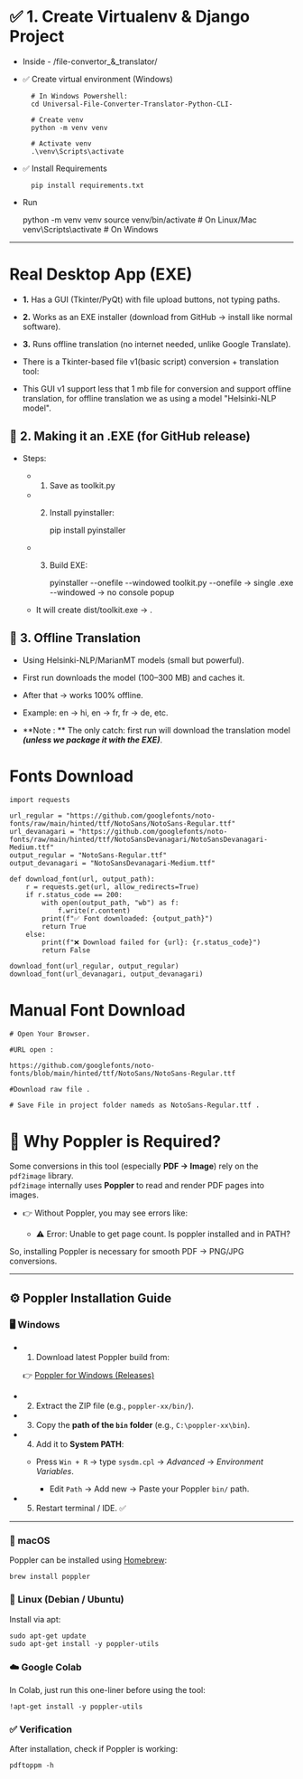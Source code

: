 
# ✅ 1. Create Virtualenv & Django Project

- Inside
		- /file-convertor_&_translator/
		
- ✅ Create virtual environment (Windows)
		
		# In Windows Powershell:
		cd Universal-File-Converter-Translator-Python-CLI-

		# Create venv
		python -m venv venv

		# Activate venv
		.\venv\Scripts\activate

- ✅ Install Requirements

		pip install requirements.txt

	
- Run
	
	
	python -m venv venv
	source venv/bin/activate         # On Linux/Mac
	venv\Scripts\activate            # On Windows

---

# Real Desktop App (EXE)

	
- **1.** Has a GUI (Tkinter/PyQt) with file upload buttons, not typing paths. 
- **2.** Works as an EXE installer (download from GitHub → install like normal software).
- **3.** Runs offline translation (no internet needed, unlike Google Translate).
	

- There is a Tkinter-based file v1(basic script) conversion + translation tool:
- This GUI v1 support less that 1 mb file for conversion and support offline translation, for offline translation we as using a model "Helsinki-NLP model".
	
## 🔹 2. Making it an .EXE (for GitHub release)

- Steps:

	- 1. Save as toolkit.py

	- 2. Install pyinstaller:
		
			pip install pyinstaller 
	
	- 3. Build EXE:
		
			pyinstaller --onefile --windowed toolkit.py
			--onefile → single .exe
			--windowed → no console popup
			
	- It will create dist/toolkit.exe → .
	
## 🔹 3. Offline Translation
	
- Using Helsinki-NLP/MarianMT models (small but powerful).
	
- First run downloads the model (100–300 MB) and caches it.
	
- After that → works 100% offline.
		
- Example: en → hi, en → fr, fr → de, etc.
		
- **Note : ** The only catch: first run will download the translation model ***(unless we package it with the EXE)***.
		

# Fonts Download


	import requests

	url_regular = "https://github.com/googlefonts/noto-fonts/raw/main/hinted/ttf/NotoSans/NotoSans-Regular.ttf"
	url_devanagari = "https://github.com/googlefonts/noto-fonts/raw/main/hinted/ttf/NotoSansDevanagari/NotoSansDevanagari-Medium.ttf"
	output_regular = "NotoSans-Regular.ttf"
	output_devanagari = "NotoSansDevanagari-Medium.ttf"

	def download_font(url, output_path):
		r = requests.get(url, allow_redirects=True)
		if r.status_code == 200:
			with open(output_path, "wb") as f:
				f.write(r.content)
			print(f"✅ Font downloaded: {output_path}")
			return True
		else:
			print(f"❌ Download failed for {url}: {r.status_code}")
			return False

	download_font(url_regular, output_regular)
	download_font(url_devanagari, output_devanagari)


# Manual Font Download
	
	# Open Your Browser.
	
	#URL open :
	
	https://github.com/googlefonts/noto-fonts/blob/main/hinted/ttf/NotoSans/NotoSans-Regular.ttf
	
	#Download raw file .
	
	# Save File in project folder nameds as NotoSans-Regular.ttf .


# 📌 Why Poppler is Required?

Some conversions in this tool (especially **PDF → Image**) rely on the `pdf2image` library.  
`pdf2image` internally uses **Poppler** to read and render PDF pages into images.  

- 👉 Without Poppler, you may see errors like:  
	
	- ⚠️ Error: Unable to get page count. Is poppler installed and in PATH?


So, installing Poppler is necessary for smooth PDF → PNG/JPG conversions.

---

## ⚙️ Poppler Installation Guide

### 🖥 Windows
	
- 1. Download latest Poppler build from:  

   👉 [Poppler for Windows (Releases)](https://github.com/oschwartz10612/poppler-windows/releases/)
	   
- 2. Extract the ZIP file (e.g., `poppler-xx/bin/`).

- 3. Copy the **path of the `bin` folder** (e.g., `C:\poppler-xx\bin`).
	
- 4. Add it to **System PATH**:  
	
	- Press `Win + R` → type `sysdm.cpl` → *Advanced* → *Environment Variables*.  

	   - Edit `Path` → Add new → Paste your Poppler `bin/` path.  
	
- 5. Restart terminal / IDE. ✅

---

### 🍏 macOS

Poppler can be installed using [Homebrew](https://brew.sh/):  

	
	brew install poppler
	

### 🐧 Linux (Debian / Ubuntu)

Install via apt:
	
	sudo apt-get update
	sudo apt-get install -y poppler-utils

	

### ☁️ Google Colab

In Colab, just run this one-liner before using the tool:
	
	!apt-get install -y poppler-utils

	

### ✅ Verification

After installation, check if Poppler is working:
	
	pdftoppm -h

	


